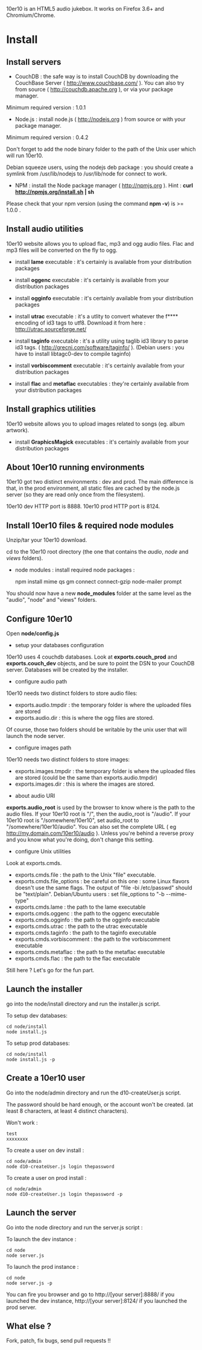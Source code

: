 10er10 is an HTML5 audio jukebox. It works on Firefox 3.6+ and Chromium/Chrome.

Install
=======

Install servers
---------------

* CouchDB : the safe way is to install CouchDB by downloading the CouchBase Server ( http://www.couchbase.com/ ). You can also try from source ( http://couchdb.apache.org ), or via your package manager.

Minimum required version : 1.0.1

* Node.js : install node.js ( http://nodejs.org ) from source or with your package manager.

Minimum required version : 0.4.2

Don't forget to add the node binary folder to the path of the Unix user which will run 10er10.

Debian squeeze users, using the nodejs deb package : you should create a symlink from /usr/lib/nodejs to /usr/lib/node for connect to work.

* NPM : install the Node package manager ( http://npmjs.org ). Hint : **curl http://npmjs.org/install.sh | sh**

Please check that your npm version (using the command **npm -v**) is >= 1.0.0 .

Install audio utilities
-----------------------

10er10 website allows you to upload flac, mp3 and ogg audio files. Flac and mp3 files will be converted on the fly to ogg.

* install **lame** executable : it's certainly is available from your distribution packages

* install **oggenc** executable : it's certainly is available from your distribution packages

* install **ogginfo** executable : it's certainly available from your distribution packages

* install **utrac** executable : it's a utlity to convert whatever the f**** encoding of id3 tags to utf8. Download it from here : http://utrac.sourceforge.net/

* install **taginfo** executable : it's a utility using taglib id3 library to parse id3 tags. ( http://grecni.com/software/taginfo/ ). (Debian users : you have to install libtagc0-dev to compile taginfo)

* install **vorbiscomment** executable : it's certainly available from your distribution packages

* install **flac** and **metaflac** executables : they're certainly available from your distribution packages

Install graphics utilities
---------------------------

10er10 website allows you to upload images related to songs (eg. album artwork).

* install **GraphicsMagick** executables : it's certainly available from your distribution packages

About 10er10 running environments
---------------------------------

10er10 got two distinct environments : dev and prod. The main difference is that, in the prod environment, all static files are cached by the node.js server (so they are read only once from the filesystem).

10er10 dev HTTP port is 8888. 10er10 prod HTTP port is 8124.

Install 10er10 files & required node modules
--------------------------------------------

Unzip/tar your 10er10 download.

cd to the 10er10 root directory (the one that contains the *audio*, *node* and *views* folders).

* node modules : install required node packages :

    npm install mime qs gm connect connect-gzip node-mailer prompt

You should now have a new **node_modules** folder at the same level as the "audio", "node" and "views" folders.

Configure 10er10
----------------

Open **node/config.js** 

* setup your databases configuration

10er10 uses 4 couchdb databases. Look at **exports.couch_prod** and **exports.couch_dev** objects, and be sure to point the DSN to your CouchDB server. Databases will be created by the installer.

* configure audio path

10er10 needs two distinct folders to store audio files: 


- exports.audio.tmpdir : the temporary folder is where the uploaded files are stored
- exports.audio.dir : this is where the ogg files are stored. 

Of course, those two folders should be writable by the unix user that will launch the node server.

* configure images path

10er10 needs two distinct folders to store images:

- exports.images.tmpdir : the temporary folder is where the uploaded files are stored (could be the same than exports.audio.tmpdir)
- exports.images.dir : this is where the images are stored. 


* about audio URI

**exports.audio_root** is used by the browser to know where is the path to the audio files. If your 10er10 root is "/", then the audio_root is "/audio". If your 10er10 root is "/somewhere/10er10", set audio_root to "/somewhere/10er10/audio". You can also set the complete URL ( eg http://my.domain.com/10er10/audio ). Unless you're behind a reverse proxy and you know what you're doing, don't change this setting.


* configure Unix utilities

Look at exports.cmds.

- exports.cmds.file : the path to the Unix "file" executable.
- exports.cmds.file_options : be careful on this one : some Linux flavors doesn't use the same flags. The output of "file -bi /etc/passwd" should be "text/plain". Debian/Ubuntu users : set file_options to "-b --mime-type"
- exports.cmds.lame : the path to the lame executable
- exports.cmds.oggenc : the path to the oggenc executable
- exports.cmds.ogginfo : the path to the ogginfo executable
- exports.cmds.utrac : the path to the utrac executable
- exports.cmds.taginfo : the path to the taginfo executable
- exports.cmds.vorbiscomment : the path to the vorbiscomment executable
- exports.cmds.metaflac : the path to the metaflac executable
- exports.cmds.flac : the path to the flac executable

Still here ? Let's go for the fun part.
 
Launch the installer
--------------------

go into the node/install directory and run the installer.js script.

To setup dev databases:

    cd node/install
    node install.js

To setup prod databases:

    cd node/install
    node install.js -p


Create a 10er10 user
--------------------

Go into the node/admin directory and run the d10-createUser.js script.

The password should be hard enough, or the account won't be created. (at least 8 characters, at least 4 distinct characters).

Won't work :

    test
    xxxxxxxx



To create a user on dev install :

    cd node/admin
    node d10-createUser.js login thepassword

To create a user on prod install :

    cd node/admin
    node d10-createUser.js login thepassword -p

Launch the server
-----------------

Go into the node directory and run the server.js script :

To launch the dev instance :

    cd node
    node server.js

To launch the prod instance :

    cd node
    node server.js -p


You can fire you browser and go to http://[your server]:8888/ if you launched the dev instance, http://[your server]:8124/ if you launched the prod server.

What else ?
-----------

Fork, patch, fix bugs, send pull requests !!
